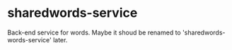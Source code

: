 # sharedwords-service
Back-end service for words. Maybe it shoud be renamed to 'sharedwords-words-service' later.
